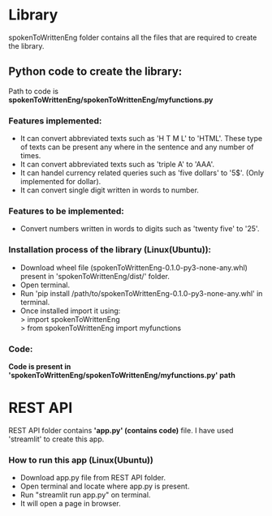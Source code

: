 # Library
spokenToWrittenEng folder contains all the files that are required to create the library.
## Python code  to create the library:
Path to code is **spokenToWrittenEng/spokenToWrittenEng/myfunctions.py** 
### Features implemented:
* It can convert abbreviated texts such as 'H T M L' to 'HTML'. These type of texts can be present any where in the sentence and any number of times.
* It can convert abbreviated texts such as 'triple A' to 'AAA'.
* It can handel currency related queries such as 'five dollars' to '5$'. (Only implemented for dollar).
* It can convert single digit written in words to number.
### Features to be implemented:
* Convert numbers written in words to digits such as 'twenty five' to '25'.
### Installation process of the library (Linux(Ubuntu)):
* Download wheel file (spokenToWrittenEng-0.1.0-py3-none-any.whl) present in 'spokenToWrittenEng/dist/' folder.
* Open terminal.
* Run 'pip install /path/to/spokenToWrittenEng-0.1.0-py3-none-any.whl' in terminal.
* Once installed import it using:<br>
    \> import spokenToWrittenEng<br>
    \> from spokenToWrittenEng import myfunctions
### Code:
**Code is present in 'spokenToWrittenEng/spokenToWrittenEng/myfunctions.py' path**

# REST API
REST API folder contains **'app.py' (contains code)** file.
I have used 'streamlit' to create this app.
### How to run this app (Linux(Ubuntu))
* Download app.py file from REST API folder.
* Open terminal and locate where app.py is present.
* Run "streamlit run app.py" on terminal.
* It will open a page in browser.
